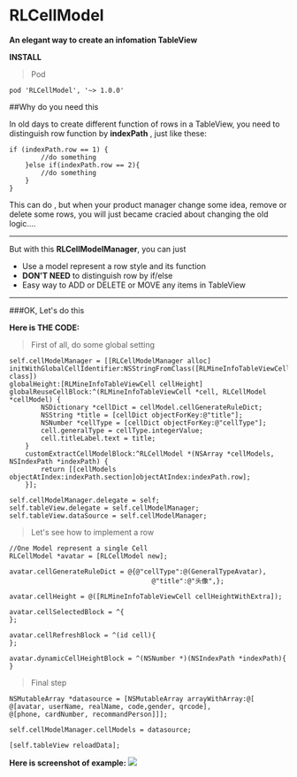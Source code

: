 # RLCellModel

**An elegant way to create an infomation TableView**

**INSTALL**

> Pod

```
pod 'RLCellModel', '~> 1.0.0'
```

##Why do you need this

In old days to create different function of rows in a TableView, you need to distinguish row function by **indexPath** , just like these:

```
if (indexPath.row == 1) {
        //do something
    }else if(indexPath.row == 2){
        //do something
    }
}
```

This can do , but when your product manager change some idea, remove or delete some rows, you will just became cracied about changing the old logic....

---

But with this **RLCellModelManager**, you can just 

* Use a model represent a row style and its function
* **DON'T NEED** to distinguish row by if/else 
* Easy way to ADD or DELETE or MOVE any items in TableView

---
###OK, Let's do this

**Here is THE CODE:**

> First of all, do some global setting

```
self.cellModelManager = [[RLCellModelManager alloc]
initWithGlobalCellIdentifier:NSStringFromClass([RLMineInfoTableViewCell class]) 
globalHeight:[RLMineInfoTableViewCell cellHeight]
globalReuseCellBlock:^(RLMineInfoTableViewCell *cell, RLCellModel *cellModel) {
        NSDictionary *cellDict = cellModel.cellGenerateRuleDict;
        NSString *title = [cellDict objectForKey:@"title"];
        NSNumber *cellType = [cellDict objectForKey:@"cellType"];
        cell.generalType = cellType.integerValue;
        cell.titleLabel.text = title;
    }
    customExtractCellModelBlock:^RLCellModel *(NSArray *cellModels, NSIndexPath *indexPath) {
        return [[cellModels objectAtIndex:indexPath.section]objectAtIndex:indexPath.row];
    }];
    
self.cellModelManager.delegate = self;
self.tableView.delegate = self.cellModelManager;
self.tableView.dataSource = self.cellModelManager;
```

> Let's see how to implement a row

```
//One Model represent a single Cell
RLCellModel *avatar = [RLCellModel new];

avatar.cellGenerateRuleDict = @{@"cellType":@(GeneralTypeAvatar),
                                    @"title":@"头像",};

avatar.cellHeight = @([RLMineInfoTableViewCell cellHeightWithExtra]);

avatar.cellSelectedBlock = ^{
};

avatar.cellRefreshBlock = ^(id cell){
};

avatar.dynamicCellHeightBlock = ^(NSNumber *)(NSIndexPath *indexPath){
}

```
> Final step

```
NSMutableArray *datasource = [NSMutableArray arrayWithArray:@[
@[avatar, userName, realName, code,gender, qrcode],
@[phone, cardNumber, recommandPerson]]];

self.cellModelManager.cellModels = datasource;

[self.tableView reloadData];
```

**Here is screenshot of example:**
![](https://ww4.sinaimg.cn/large/006tNbRwgy1feq2pkyrgsj30ku12a0ui.jpg)



